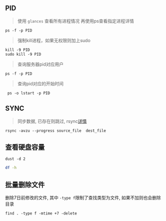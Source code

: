 ## PID

> 使用 `glances` 查看所有进程情况
> 再使用ps查看指定进程详情

```shell
ps -f -p PID
```

> 强制kill进程，如果无权限则加上sudo

```shell
kill -9 PID
sudo kill -9 PID
```

>  查询服务器pid对应用户

```shell
ps -f -p PID
```

> 查询pid对应的开始时间

```shell
 ps -o lstart -p PID
```

## SYNC

> 同步数据, 已存在则跳过,  rsync[详情](https://www.ruanyifeng.com/blog/2020/08/rsync.html)

```shell
rsync -avzu --progress source_file  dest_file
```

## 查看硬盘容量

```base
dust -d 2
```

```bash
df -h
```
## 批量删除文件
删除7日前修改的文件, 其中 `-type f`限制了查找类型为文件, 如果不加则也会删除目录
```
find . -type f -mtime +7 -delete
```
